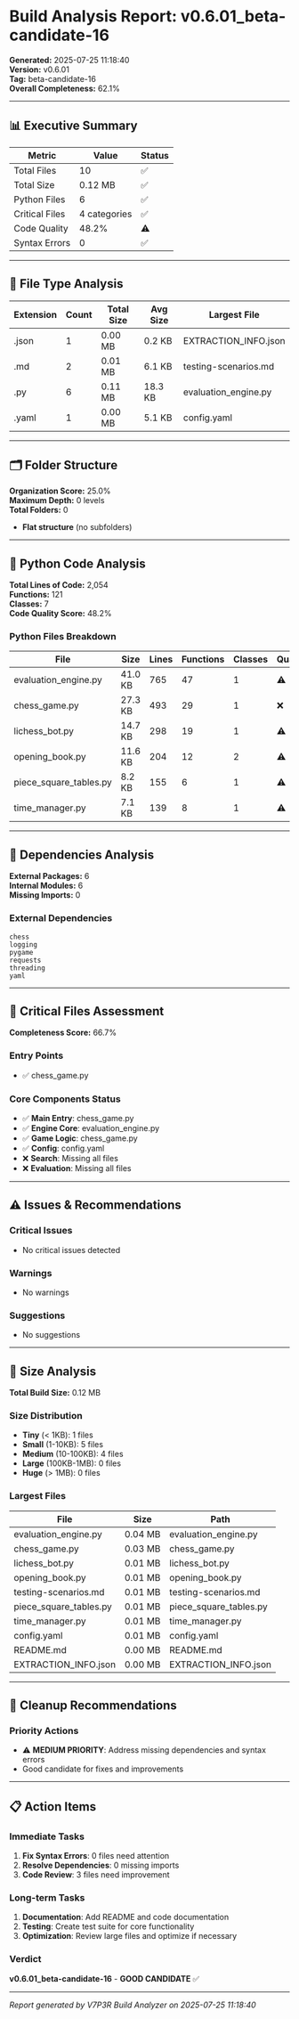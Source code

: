 # Build Analysis Report: v0.6.01_beta-candidate-16

**Generated:** 2025-07-25 11:18:40  
**Version:** v0.6.01  
**Tag:** beta-candidate-16  
**Overall Completeness:** 62.1%

---

## 📊 Executive Summary

| Metric | Value | Status |
|--------|-------|--------|
| Total Files | 10 | ✅ |
| Total Size | 0.12 MB | ✅ |
| Python Files | 6 | ✅ |
| Critical Files | 4 categories | ✅ |
| Code Quality | 48.2% | ⚠️ |
| Syntax Errors | 0 | ✅ |

---

## 📁 File Type Analysis

| Extension | Count | Total Size | Avg Size | Largest File |
|-----------|-------|------------|----------|--------------|
| .json | 1 | 0.00 MB | 0.2 KB | EXTRACTION_INFO.json |
| .md | 2 | 0.01 MB | 6.1 KB | testing-scenarios.md |
| .py | 6 | 0.11 MB | 18.3 KB | evaluation_engine.py |
| .yaml | 1 | 0.00 MB | 5.1 KB | config.yaml |


---

## 🗂️ Folder Structure

**Organization Score:** 25.0%  
**Maximum Depth:** 0 levels  
**Total Folders:** 0

- **Flat structure** (no subfolders)


---

## 🐍 Python Code Analysis

**Total Lines of Code:** 2,054  
**Functions:** 121  
**Classes:** 7  
**Code Quality Score:** 48.2%

### Python Files Breakdown
| File | Size | Lines | Functions | Classes | Quality |
|------|------|-------|-----------|---------|---------|
| evaluation_engine.py | 41.0 KB | 765 | 47 | 1 | ⚠️ |
| chess_game.py | 27.3 KB | 493 | 29 | 1 | ❌ |
| lichess_bot.py | 14.7 KB | 298 | 19 | 1 | ⚠️ |
| opening_book.py | 11.6 KB | 204 | 12 | 2 | ⚠️ |
| piece_square_tables.py | 8.2 KB | 155 | 6 | 1 | ⚠️ |
| time_manager.py | 7.1 KB | 139 | 8 | 1 | ⚠️ |


---

## 🔗 Dependencies Analysis

**External Packages:** 6  
**Internal Modules:** 6  
**Missing Imports:** 0

### External Dependencies
```
chess
logging
pygame
requests
threading
yaml
```


---

## 🎯 Critical Files Assessment

**Completeness Score:** 66.7%

### Entry Points
- ✅ chess_game.py

### Core Components Status
- ✅ **Main Entry**: chess_game.py
- ✅ **Engine Core**: evaluation_engine.py
- ✅ **Game Logic**: chess_game.py
- ✅ **Config**: config.yaml
- ❌ **Search**: Missing all files
- ❌ **Evaluation**: Missing all files


---

## ⚠️ Issues & Recommendations

### Critical Issues
- No critical issues detected

### Warnings
- No warnings

### Suggestions
- No suggestions


---

## 📏 Size Analysis

**Total Build Size:** 0.12 MB

### Size Distribution
- **Tiny** (< 1KB): 1 files
- **Small** (1-10KB): 5 files  
- **Medium** (10-100KB): 4 files
- **Large** (100KB-1MB): 0 files
- **Huge** (> 1MB): 0 files

### Largest Files
| File | Size | Path |
|------|------|------|
| evaluation_engine.py | 0.04 MB | evaluation_engine.py |
| chess_game.py | 0.03 MB | chess_game.py |
| lichess_bot.py | 0.01 MB | lichess_bot.py |
| opening_book.py | 0.01 MB | opening_book.py |
| testing-scenarios.md | 0.01 MB | testing-scenarios.md |
| piece_square_tables.py | 0.01 MB | piece_square_tables.py |
| time_manager.py | 0.01 MB | time_manager.py |
| config.yaml | 0.01 MB | config.yaml |
| README.md | 0.00 MB | README.md |
| EXTRACTION_INFO.json | 0.00 MB | EXTRACTION_INFO.json |


---

## 🧹 Cleanup Recommendations

### Priority Actions
- ⚠️ **MEDIUM PRIORITY**: Address missing dependencies and syntax errors
- Good candidate for fixes and improvements


---

## 📋 Action Items

### Immediate Tasks
1. **Fix Syntax Errors**: 0 files need attention
2. **Resolve Dependencies**: 0 missing imports
3. **Code Review**: 3 files need improvement

### Long-term Tasks  
1. **Documentation**: Add README and code documentation
2. **Testing**: Create test suite for core functionality
3. **Optimization**: Review large files and optimize if necessary

### Verdict
**v0.6.01_beta-candidate-16** - **GOOD CANDIDATE** ✅

---
*Report generated by V7P3R Build Analyzer on 2025-07-25 11:18:40*

